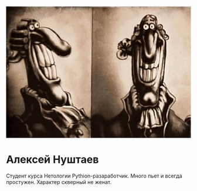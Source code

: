 ![Аватарка](img/face.png) 

# **Алексей Нуштаев** 

Студент курса Нетологии Pythion-разаработчик. Много пьет и всегда простужен. Характер скверный не женат.